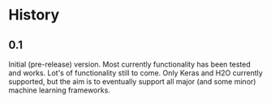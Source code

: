 # History

## 0.1

Initial (pre-release) version. Most currently functionality has been tested and works. Lot's of functionality still to come.
Only Keras and H2O currently supported, but the aim is to eventually support all major (and some minor) machine learning
frameworks.